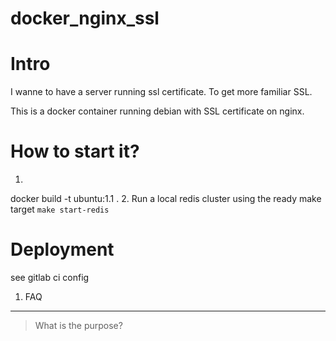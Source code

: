 # docker_nginx_ssl

# Intro  

I wanne to have a server running ssl certificate. To get more familiar SSL.

This is a docker container running debian with SSL certificate on nginx.

# How to start it?

1.  
docker build -t ubuntu:1.1 . 
2. Run a local redis cluster using the ready make target `make start-redis`

# Deployment

see gitlab ci config

  
1. FAQ
------
> What is the purpose?

```yml



 
```
